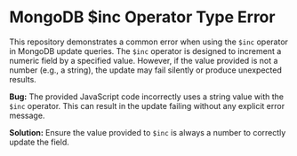 # MongoDB $inc Operator Type Error

This repository demonstrates a common error when using the `$inc` operator in MongoDB update queries.  The `$inc` operator is designed to increment a numeric field by a specified value.  However, if the value provided is not a number (e.g., a string), the update may fail silently or produce unexpected results.

**Bug:** The provided JavaScript code incorrectly uses a string value with the `$inc` operator. This can result in the update failing without any explicit error message. 

**Solution:** Ensure the value provided to `$inc` is always a number to correctly update the field.
